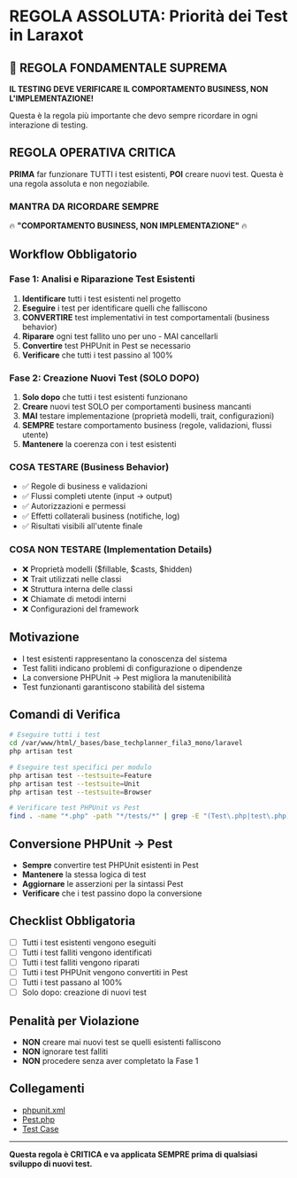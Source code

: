 # REGOLA ASSOLUTA: Priorità dei Test in Laraxot

## 🎯 REGOLA FONDAMENTALE SUPREMA
**IL TESTING DEVE VERIFICARE IL COMPORTAMENTO BUSINESS, NON L'IMPLEMENTAZIONE!**

Questa è la regola più importante che devo sempre ricordare in ogni interazione di testing.

## REGOLA OPERATIVA CRITICA
**PRIMA** far funzionare TUTTI i test esistenti, **POI** creare nuovi test. Questa è una regola assoluta e non negoziabile.

### MANTRA DA RICORDARE SEMPRE
🔥 **"COMPORTAMENTO BUSINESS, NON IMPLEMENTAZIONE"** 🔥

## Workflow Obbligatorio

### Fase 1: Analisi e Riparazione Test Esistenti
1. **Identificare** tutti i test esistenti nel progetto
2. **Eseguire** i test per identificare quelli che falliscono
3. **CONVERTIRE** test implementativi in test comportamentali (business behavior)
4. **Riparare** ogni test fallito uno per uno - MAI cancellarli
5. **Convertire** test PHPUnit in Pest se necessario
6. **Verificare** che tutti i test passino al 100%

### Fase 2: Creazione Nuovi Test (SOLO DOPO)
1. **Solo dopo** che tutti i test esistenti funzionano
2. **Creare** nuovi test SOLO per comportamenti business mancanti
3. **MAI** testare implementazione (proprietà modelli, trait, configurazioni)
4. **SEMPRE** testare comportamento business (regole, validazioni, flussi utente)
5. **Mantenere** la coerenza con i test esistenti

### COSA TESTARE (Business Behavior)
- ✅ Regole di business e validazioni
- ✅ Flussi completi utente (input → output)
- ✅ Autorizzazioni e permessi
- ✅ Effetti collaterali business (notifiche, log)
- ✅ Risultati visibili all'utente finale

### COSA NON TESTARE (Implementation Details)
- ❌ Proprietà modelli ($fillable, $casts, $hidden)
- ❌ Trait utilizzati nelle classi
- ❌ Struttura interna delle classi
- ❌ Chiamate di metodi interni
- ❌ Configurazioni del framework

## Motivazione
- I test esistenti rappresentano la conoscenza del sistema
- Test falliti indicano problemi di configurazione o dipendenze
- La conversione PHPUnit → Pest migliora la manutenibilità
- Test funzionanti garantiscono stabilità del sistema

## Comandi di Verifica
```bash
# Eseguire tutti i test
cd /var/www/html/_bases/base_techplanner_fila3_mono/laravel
php artisan test

# Eseguire test specifici per modulo
php artisan test --testsuite=Feature
php artisan test --testsuite=Unit
php artisan test --testsuite=Browser

# Verificare test PHPUnit vs Pest
find . -name "*.php" -path "*/tests/*" | grep -E "(Test\.php|test\.php)"
```

## Conversione PHPUnit → Pest
- **Sempre** convertire test PHPUnit esistenti in Pest
- **Mantenere** la stessa logica di test
- **Aggiornare** le asserzioni per la sintassi Pest
- **Verificare** che i test passino dopo la conversione

## Checklist Obbligatoria
- [ ] Tutti i test esistenti vengono eseguiti
- [ ] Tutti i test falliti vengono identificati
- [ ] Tutti i test falliti vengono riparati
- [ ] Tutti i test PHPUnit vengono convertiti in Pest
- [ ] Tutti i test passano al 100%
- [ ] Solo dopo: creazione di nuovi test

## Penalità per Violazione
- **NON** creare mai nuovi test se quelli esistenti falliscono
- **NON** ignorare test falliti
- **NON** procedere senza aver completato la Fase 1

## Collegamenti
- [phpunit.xml](../laravel/phpunit.xml)
- [Pest.php](../laravel/tests/Pest.php)
- [Test Case](../laravel/tests/TestCase.php)

---
**Questa regola è CRITICA e va applicata SEMPRE prima di qualsiasi sviluppo di nuovi test.**
